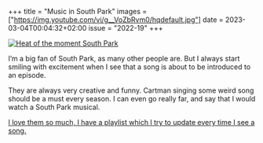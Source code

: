 +++
title       = "Music in South Park"
images      = ["https://img.youtube.com/vi/g__VoZbRvm0/hqdefault.jpg"]
date        = 2023-03-04T00:04:32+02:00
issue       = "2022-19"
+++

[![Heat of the moment South Park](https://img.youtube.com/vi/g__VoZbRvm0/hqdefault.jpg)](https://youtu.be/g__VoZbRvm0)

I’m a big fan of South Park, as many other people are. But I always start smiling with excitement when I see that a song is about to be introduced to an episode.

They are always very creative and funny. Cartman singing some weird song should be a must every season. I can even go really far, and say that I would watch a South Park musical.

[I love them so much, I have a playlist which I try to update every time I see a song.](https://www.youtube.com/playlist?list=PLPLS_PpkN7SzSG6DYpRbXnru4-Yuu_kPN)
